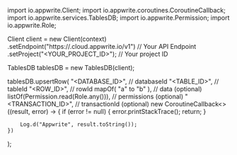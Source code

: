 import io.appwrite.Client;
import io.appwrite.coroutines.CoroutineCallback;
import io.appwrite.services.TablesDB;
import io.appwrite.Permission;
import io.appwrite.Role;

Client client = new Client(context)
    .setEndpoint("https://<REGION>.cloud.appwrite.io/v1") // Your API Endpoint
    .setProject("<YOUR_PROJECT_ID>"); // Your project ID

TablesDB tablesDB = new TablesDB(client);

tablesDB.upsertRow(
    "<DATABASE_ID>", // databaseId 
    "<TABLE_ID>", // tableId 
    "<ROW_ID>", // rowId 
    mapOf( "a" to "b" ), // data (optional)
    listOf(Permission.read(Role.any())), // permissions (optional)
    "<TRANSACTION_ID>", // transactionId (optional)
    new CoroutineCallback<>((result, error) -> {
        if (error != null) {
            error.printStackTrace();
            return;
        }

        Log.d("Appwrite", result.toString());
    })
);

